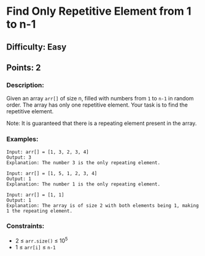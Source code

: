 # Find Only Repetitive Element from 1 to n-1
## Difficulty: Easy
## Points: 2
### Description:
Given an array `arr[]` of size n, filled with numbers from `1` to `n-1` in random order. The array has only one repetitive element. Your task is to find the repetitive element.

Note: It is guaranteed that there is a repeating element present in the array.

### Examples:
```
Input: arr[] = [1, 3, 2, 3, 4]
Output: 3 
Explanation: The number 3 is the only repeating element.
```
```
Input: arr[] = [1, 5, 1, 2, 3, 4]
Output: 1  
Explanation: The number 1 is the only repeating element.
```
```
Input: arr[] = [1, 1]  
Output: 1
Explanation: The array is of size 2 with both elements being 1, making 1 the repeating element.
```

### Constraints:
- 2 ≤ `arr.size()` ≤ 10<sup>5</sup>
- 1 ≤ `arr[i]` ≤ `n-1`